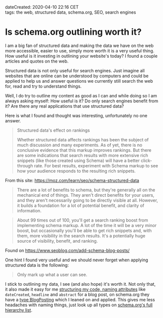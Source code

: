 dateCreated: 2020-04-10 22:16 CET  
tags: the web, structured data, schema.org, SEO, search engines  

# Is schema.org outlining worth it?

I am a big fan of structured data and making the data we have on the web more accessible, 
easier to use, simply more worth it is a very useful thing. How useful is it investing in
outlining your website's today? I found a couple articles and quotes on the web.

Structured data is not only useful for search engines. Just imagine all websites that are 
online can be understood by computers and could be applied to help us and answer questions
we currently still search the web for, read and try to understand things.

Well, I do try to outline my content as good as I can and while doing so I am always
asking myself: How useful is it? Do only search engines benefit from it? Are there any real
applications that use structured data?

Here is what I found and thought was interesting, unfortunately no one answer.

> Structured data's effect on rankings
>
> Whether structured data affects rankings has been the subject of much discussion and many 
> experiments. As of yet, there is no conclusive evidence that this markup improves rankings. 
> But there are some indications that search results with more extensive rich snippets 
> (like those created using Schema) will have a better click-through rate. For best results, 
> experiment with Schema markup to see how your audience responds to the resulting rich snippets.

From this site: https://moz.com/learn/seo/schema-structured-data

> There are a lot of benefits to schema, but they're generally all on the mechanical end of things. 
> They aren't direct benefits for your users, and they aren't necessarily going to be directly visible at all. 
> However, it builds a foundation for a lot of potential benefit, and clarity of information.

> About 99 times out of 100, you'll get a search ranking boost from implementing schema markup. 
> A lot of the time it will be a very minor boost, but occasionally you'll be able to get rich snippets and, 
> with them, more visibility in the search results. It's a potentially huge source of visibility, benefit, and ranking.

Found on https://www.seoblog.com/add-schema-blog-posts/

One hint I found very useful and we should never forget when applying structured data is the following:

> Only mark up what a user can see.

I stick to outlining my data, I see (and also hope) it's worth it.
Not only that, it also made it easy for me [structuring my code, naming attributes][2] like `dateCreated`, `headline`
and `abstract` for a blog post, on schema.org they have a [type BlogPosting][1] which I leaned on
and applied. This gives me less headaches with naming things, just look up all types on 
[schema.org's full hierarchy list][3].

[1]: https://schema.org/BlogPosting
[2]: https://github.com/wolframkriesing/site-stitcher/blob/6925dda07475850c656f12b5cbbf1f889764c5f4/src/BlogPost.d.ts#L5-L6
[3]: https://schema.org/docs/full.html
